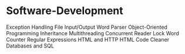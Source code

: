 # Software-Development

Exception Handling
File Input/Output
Word Parser
Object-Oriented Programming
Inheritance
Multithreading
Concurrent Reader Lock
Word Counter
Regular Expressions
HTML and HTTP
HTML Code Cleaner
Databases and SQL

